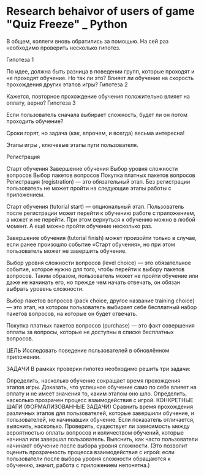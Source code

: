 # Research behaivor of users of game "Quiz Freeze" _ Python


В общем, коллеги вновь обратились за помощью. На сей раз необходимо проверить несколько гипотез.


Гипотеза 1

По идее, должна быть разница в поведении групп, которые проходят и не проходят обучение. Но так ли это? Влияет ли обучение на скорость прохождения других этапов игры? 
Гипотеза 2

Кажется, повторное прохождение обучения положительно влияет на оплату, верно? 
Гипотеза 3

Если пользователь сначала выбирает сложность, будет ли он потом проходить обучение? 

Сроки горят, но задача (как, впрочем, и всегда) весьма интересна!

Этапы игры , ключевые этапы пути пользователя.

Регистрация

Старт обучения 
Завершение обучения 
Выбор уровня сложности вопросов 
Выбор пакетов вопросов 
Покупка платных пакетов вопросов 
Регистрация (registration) — это обязательный этап. 
Без регистрации пользователь не может пройти на следующие этапы работы с приложением.

Старт обучения (tutorial start) — опциональный этап. Пользователь после регистрации может перейти к обучению работе с приложением, а может и не перейти. При этом вернуться к обучению можно в любой момент. А ещё можно пройти обучение несколько раз.

Завершение обучения (tutorial finish) может произойти только в случае, если ранее произошло событие «Старт обучения», но при этом пользователь может не завершить обучение.

Выбор уровня сложности вопросов (level choice) — это обязательное событие, которое нужно для того, чтобы перейти к выбору пакетов вопросов. Таким образом, пользователь может не пройти обучение или даже не начинать его, но прежде чем начать отвечать, он обязан выбрать уровень сложности.

Выбор пакетов вопросов (pack choice, другое название training choice) — это этап, на котором пользователь выбирает себе бесплатный набор пакетов вопросов, на которые он будет отвечать.

Покупка платных пакетов вопросов (purchase) — это факт совершения оплаты за вопросы, которые не доступны в списке бесплатных вопросов.

ЦЕЛЬ 
Исследовать поведение пользователей в обновлённом приложении.

ЗАДАЧИ 
В рамках проверки гипотез необходимо решить три задачи:

Определить, насколько обучение сокращает время прохождения этапов игры. Доказать, что успешное обучение само по себе влияет на оплату и не имеет значения то, каким этапом оно шло. Определить, насколько прозрачен процесс взаимодействия с игрой. КОНКРЕТНЫЕ ШАГИ (ФОРМАЛИЗОВАННЫЕ ЗАДАЧИ) Сравнить время прохождения различных этапов для пользователей, которые завершили обучение, и пользователей, не начинавших обучение. Если показатель отличается, выяснить, насколько. Проверить, существует ли зависимость между вероятностью оплаты вопросов и количеством обучений, которые начинал или завершал пользователь. Выяснить, как часто пользователи начинают обучение после выбора уровня сложности. (Это позволит оценить прозрачность процесса взаимодействия с игрой: если пользователи после выбора уровня сложности обращаются к обучению, значит, работа с приложением непонятна.)
